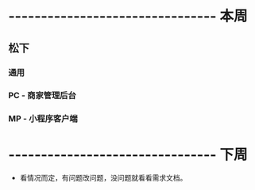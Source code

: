 # -------------------------------- 本周

## 松下
### 通用
### PC - 商家管理后台
### MP - 小程序客户端

# -------------------------------- 下周
* 看情况而定，有问题改问题，没问题就看看需求文档。

